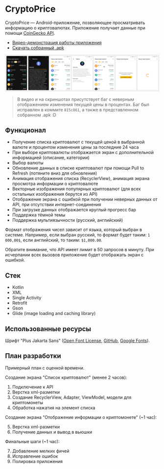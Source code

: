 # CryptoPrice

CryptoPrice — Android-приложение, позволяющее просматривать информацию о криптовалютах. Приложение получает данные при помощи [CoinGecko API](https://www.coingecko.com/ru/api/documentation).

- [Видео-демонстрация работы приложения](https://youtu.be/ntPU0rzGoG8)
- [Скачать собранный .apk](https://drive.google.com/file/d/1SuxMSajqCo125wN-OOzxE7YQffSZFQMQ/view)

![screenshots](./screenshots.png)

> В видео и на скриншотах присутствует баг с неверным отображением изменения текущей цены в процентах. Баг был исправлен в коммите `815c861`, а также в представленном собранном .apk :D

## Функционал

- Получение списка криптовалют с текущей ценой в выбранной валюте и процентом изменения цены за последние 24 часа
- При выборе криптовалюты отображается экран с дополнительной информацией (описание, категории)
- Выбор валюты
- Обновление данных в списке криптовалют при помощи Pull to Refresh (потяните вниз для обновления)
- Анимация отображения списка (RecyclerView), анимация экрана просмотра информации о криптовалюте
- Векторные изображения популярных криптовалют (для всех остальных изображения берутся из API)
- Отображение экрана с ошибкой при получении неверных данных от API, при отсутствии интернет-соединения
- При загрузке данных отображается круглый прогресс бар
- Поддержка тёмной темы
- Поддержка мультиязычности (русский, английский)

Формат отображения чисел зависит от языка, который выбран в системе. Например, если выбран русский, то формат будет таким: `1 000,00$`, если английский, то таким: `$1,000.00`.

Обратите внимание, что API имеет лимит в 50 запросов в минуту. При исчерпании всех вызовов приложение будет отображать экран с ошибкой.

## Стек

- Kotlin
- XML
- Single Activity
- Retrofit
- Gson
- Glide (image loading and caching library)

## Использованные ресурсы

Шрифт "Plus Jakarta Sans" ([Open Font License](http://scripts.sil.org/OFL), [GitHub](https://github.com/tokotype/PlusJakartaSans), [Google Fonts](https://fonts.google.com/specimen/Plus+Jakarta+Sans)).

## План разработки

Примерный план с оценкой времени.

Создание экрана "Список криптовалют" (менее 2 часов):

1. Подключение к API
2. Верстка xml-разметки
3. Создание RecyclerView, Adapter, ViewModel, модели для криптомонеты
4. Обработка нажатия на элемент списка

Создание экрана "Отображение информации о криптомонете" (~1 час):

5. Верстка xml-разметки
6. Получение данных и вывод в вьюшки

Финальные шаги (~1 час):

7. Добавление мелких фичей
8. Исправление ошибок
9. Полировка приложения
